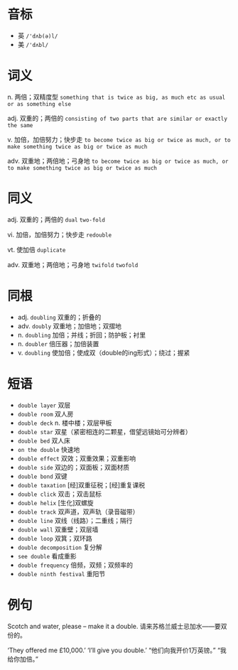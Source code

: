 # 音标

- 英 `/'dʌb(ə)l/`
- 美 `/'dʌbl/`

# 词义

n. 两倍；双精度型
`something that is twice as big, as much etc as usual or as something else`

adj. 双重的；两倍的
`consisting of two parts that are similar or exactly the same`

v. 加倍，加倍努力；快步走
`to become twice as big or twice as much, or to make something twice as big or twice as much`

adv. 双重地；两倍地；弓身地
`to become twice as big or twice as much, or to make something twice as big or twice as much`

# 同义

adj. 双重的；两倍的
`dual` `two-fold`

vi. 加倍，加倍努力；快步走
`redouble`

vt. 使加倍
`duplicate`

adv. 双重地；两倍地；弓身地
`twifold` `twofold`

# 同根

- adj. `doubling` 双重的；折叠的
- adv. `doubly` 双重地；加倍地；双摺地
- n. `doubling` 加倍；并线；折回；防护板；衬里
- n. `doubler` 倍压器；加倍装置
- v. `doubling` 使加倍；使成双（double的ing形式）；绕过；握紧

# 短语

- `double layer` 双层
- `double room` 双人房
- `double deck` n. 楼中楼；双层甲板
- `double star` 双星（紧密相连的二颗星，借望远镜始可分辨者）
- `double bed` 双人床
- `on the double` 快速地
- `double effect` 双效；双重效果；双重影响
- `double side` 双边的；双面板；双面材质
- `double bond` 双键
- `double taxation` [经]双重征税；[经]重复课税
- `double click` 双击；双击鼠标
- `double helix` [生化]双螺旋
- `double track` 双声道，双声轨（录音磁带）
- `double line` 双线（线路）；二重线；隔行
- `double wall` 双重壁；双层墙
- `double loop` 双箕；双环路
- `double decomposition` 复分解
- `see double` 看成重影
- `double frequency` 倍频，双频；双频率的
- `double ninth festival` 重阳节

# 例句

Scotch and water, please – make it a double.
请来苏格兰威士忌加水——要双份的。

‘They offered me £10,000.’ ‘I’ll give you double.’
“他们向我开价1万英镑。” “我给你加倍。”


